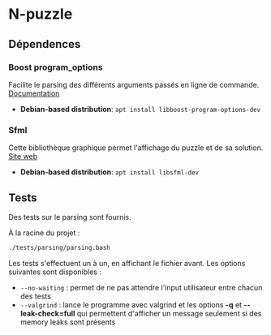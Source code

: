 # N-puzzle

## Dépendences

### Boost program_options

Facilite le parsing des différents arguments passés en ligne de commande.
[Documentation](https://www.boost.org/doc/libs/1_75_0/doc/html/program_options.html)

- **Debian-based distribution**: `apt install libboost-program-options-dev`

### Sfml

Cette bibliothèque graphique permet l'affichage du puzzle et de sa solution.
[Site web](https://www.sfml-dev.org/index.php)

- **Debian-based distribution**: `apt install libsfml-dev`

## Tests

Des tests sur le parsing sont fournis.

À la racine du projet :

```bash
./tests/parsing/parsing.bash
```

Les tests s'effectuent un à un, en affichant le fichier avant. Les options suivantes sont disponibles :

- `--no-waiting` : permet de ne pas attendre l'input utilisateur entre chacun des tests
- `--valgrind` : lance le programme avec valgrind et les options **-q** et **--leak-check=full** qui permettent d'afficher un message seulement si des memory leaks sont présents
